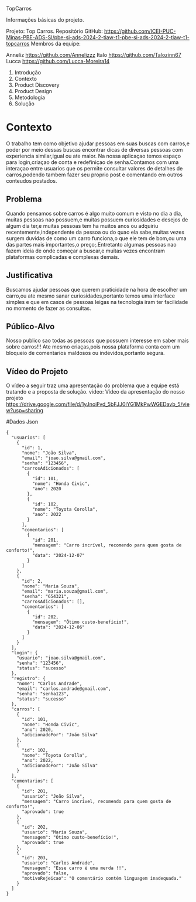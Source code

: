 TopCarros

Informações básicas do projeto.

Projeto: Top Carros.
Repositório GitHub: https://github.com/ICEI-PUC-Minas-PBE-ADS-SI/pbe-si-ads-2024-2-tiaw-t1-pbe-si-ads-2024-2-tiaw-t1-topcarros
        Membros da equipe:

Anneliz https://github.com/Annelizzz
Italo https://github.com/Talozinn67
Lucca https://github.com/Lucca-Moreira14

1. Introdução
2. Contexto
3. Product Discovery
4. Product Design
5. Metodologia
6. Solução




# Contexto
O trabalho tem como objetivo ajudar pessoas em suas buscas com carros,e poder por meio dessas buscas encontrar dicas de diversas pessoas com experiencia similar,igual ou ate maior.
Na nossa aplicaçao temos espaço para login,criaçao de conta e redefiniçao de senha.Contamos com uma interaçao entre usuarios que os permite consultar valores de detalhes de carros,podendo tambem fazer seu proprio post e comentando em outros conteudos postados.

## Problema
Quando pensamos sobre carros é algo muito comum e visto no dia a dia, muitas pessoas nao possuem,e muitas possuem curiosidades e desejos de algum dia ter,e muitas pessoas tem ha muitos anos ou adquiriu recentemente,independente da pessoa ou do quao ela sabe,muitas vezes surgem duvidas de como um carro funciona,o que ele tem de bom,ou uma das partes mais importantes,o preço;.Entretanto algumas pessoas nao fazem ideia de onde começar a buscar,e muitas vezes encontram plataformas complicadas e complexas demais.

## Justificativa
Buscamos ajudar pessoas que querem praticidade na hora de escolher um carro,ou ate mesmo sanar curiosidades,portanto temos uma interface simples e que em casos de pessoas leigas na tecnologia iram ter facilidade no momento de fazer as consultas.


## Público-Alvo
Nosso publico sao todas as pessoas que possuem interesse em saber mais sobre carros!!! 
Ate mesmo criaças,pois nossa plataforma conta com um bloqueio de comentarios maldosos ou indevidos,portanto segura.

## Vídeo do Projeto

O vídeo a seguir traz uma apresentação do problema que a equipe está tratando e a proposta de solução.
video:
Vídeo da apresentação do nosso projeto
https://drive.google.com/file/d/1yJnoiFvd_5bFJJ0IYG1MkPwWGEDavb_5/view?usp=sharing





#Dados Json
```json'''
{
  "usuarios": [
    {
      "id": 1,
      "nome": "João Silva",
      "email": "joao.silva@gmail.com",
      "senha": "123456",
      "carrosAdicionados": [
        {
          "id": 101,
          "nome": "Honda Civic",
          "ano": 2020
        },
        {
          "id": 102,
          "nome": "Toyota Corolla",
          "ano": 2022
        }
      ],
      "comentarios": [
        {
          "id": 201,
          "mensagem": "Carro incrível, recomendo para quem gosta de conforto!",
          "data": "2024-12-07"
        }
      ]
    },
    {
      "id": 2,
      "nome": "Maria Souza",
      "email": "maria.souza@gmail.com",
      "senha": "654321",
      "carrosAdicionados": [],
      "comentarios": [
        {
          "id": 202,
          "mensagem": "Ótimo custo-benefício!",
          "data": "2024-12-06"
        }
      ]
    }
  ],
  "login": {
    "usuario": "joao.silva@gmail.com",
    "senha": "123456",
    "status": "sucesso"
  },
  "registro": {
    "nome": "Carlos Andrade",
    "email": "carlos.andrade@gmail.com",
    "senha": "senha123",
    "status": "sucesso"
  },
  "carros": [
    {
      "id": 101,
      "nome": "Honda Civic",
      "ano": 2020,
      "adicionadoPor": "João Silva"
    },
    {
      "id": 102,
      "nome": "Toyota Corolla",
      "ano": 2022,
      "adicionadoPor": "João Silva"
    }
  ],
  "comentarios": [
    {
      "id": 201,
      "usuario": "João Silva",
      "mensagem": "Carro incrível, recomendo para quem gosta de conforto!",
      "aprovado": true
    },
    {
      "id": 202,
      "usuario": "Maria Souza",
      "mensagem": "Ótimo custo-benefício!",
      "aprovado": true
    },
    {
      "id": 203,
      "usuario": "Carlos Andrade",
      "mensagem": "Esse carro é uma merda !!",
      "aprovado": false,
      "motivoRejeicao": "O comentário contém linguagem inadequada."
    }
  ]
}

  

